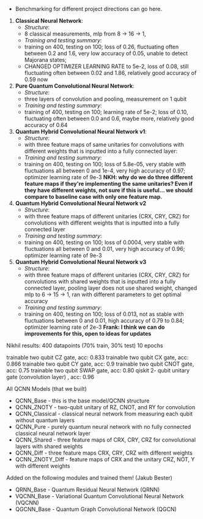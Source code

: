  - Benchmarking for different project directions can go here.
1. **Classical Neural Network**: 
   - *Structure*:
    - 8 classical measurements, mlp from 8 -> 16 -> 1, 
   - *Training and testing summary*:
    - training on 400, testing on 100; loss of 0.26, fluctuating often between 0.2 and 1.6, very low accuracy of 0.05, unable to detect Majorana states;
    - CHANGED OPTIMIZER LEARNING RATE to 5e-2, loss of 0.08, still fluctuating often between 0.02 and 1.86, relatively good accuracy of 0.59 now
2. **Pure Quantum Convolutional Neural Network**: 
   - *Structure*:
    - three layers of convolution and pooling, measurement on 1 qubit
   - *Training and testing summary*:
    - training of 400, testing on 100; learning rate of 5e-2; loss of 0.10, fluctuating often between 0.0 and 0.6, maybe more, relatively good accuracy of 0.64
3. **Quantum Hybrid Convolutional Neural Network v1**: 
   - *Structure*:
    - with three feature maps of same unitaries for convolutions with different weights that is inputted into a fully connected layer: 
   - *Training and testing summary*:
    - training on 400, testing on 100; loss of 5.8e-05, very stable with fluctuations all between 0 and 1e-4, very high accuracy of 0.97; optimizer learning rate of 9e-3  **NKH: why do we do three different feature maps if they're implementing the same unitaries? Even if they have different weights, not sure if this is useful... we should compare to baseline case with only one feature map.**
4. **Quantum Hybrid Convolutional Neural Network v2**
   - *Structure*:
    - with three feature maps of different unitaries (CRX, CRY, CRZ) for convolutions with different weights that is inputted into a fully connected layer
   - *Training and testing summary*: 
    - training on 400, testing on 100; loss of 0.0004, very stable with fluctuations all between 0 and 0.01, very high accuracy of 0.96; optimizer learning rate of 9e-3
5. **Quantum Hybrid Convolutional Neural Network v3**
   - *Structure*:
    - with three feature maps of different unitaries (CRX, CRY, CRZ) for convolutions with shared weights that is inputted into a fully connected layer, pooling layer does not use shared weight, changed mlp to 6 -> 15 -> 1, ran with different parameters to get optimal accuracy
   - *Training and testing summary*: 
    - training on 400, testing on 100; loss of 0.013, not as stable with fluctuations between 0 and 0.01, high accuracy of 0.79 to 0.84; optimizer learning rate of 2e-3 **Frank: I think we can do improvements for this, open to ideas for updates**

Nikhil results:
400 datapoints (70% train, 30% test) 10 epochs

trainable two qubit CZ gate, acc: 0.833
trainable two qubit CX gate, acc: 0.866
trainable two qubit CY gate, acc: 0.9
trainable two qubit CNOT gate, acc: 0.75
trainable two qubit SWAP gate, acc: 0.80
qiskit 2- qubit unitary gate (convolution layer) , acc: 0.96

All QCNN Models (that we built)
- QCNN_Base - this is the base model/QCNN structure
- QCNN_ZNOTY - two-qubit unitary of RZ, CNOT, and RY for convolution
- QCNN_Classical - classical neural network from measuring each qubit without quantum layers
- QCNN_Pure - purely quantum neural network with no fully connected classical neural network layer
- QCNN_Shared - three feature maps of CRX, CRY, CRZ for convolutional layers with shared weights
- QCNN_Diff - three feature maps CRX, CRY, CRZ with different weights
- QCNN_ZNOTY_Diff - feature maps of CRX and the unitary CRZ, NOT, Y with different weights

Added on the following modules and trained them! (Jakub Bester)

- QRNN_Base - Quantum Residual Neural Network (QRNN)
- VQCNN_Base - Variational Quantum Convolutional Neural Network (VQCNN)
- QGCNN_Base - Quantum Graph Convolutional Network (QGCN)
